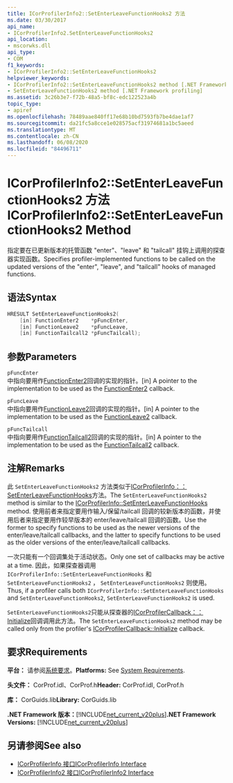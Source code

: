 ```yaml
---
title: ICorProfilerInfo2::SetEnterLeaveFunctionHooks2 方法
ms.date: 03/30/2017
api_name:
- ICorProfilerInfo2.SetEnterLeaveFunctionHooks2
api_location:
- mscorwks.dll
api_type:
- COM
f1_keywords:
- ICorProfilerInfo2::SetEnterLeaveFunctionHooks2
helpviewer_keywords:
- ICorProfilerInfo2::SetEnterLeaveFunctionHooks2 method [.NET Framework profiling]
- SetEnterLeaveFunctionHooks2 method [.NET Framework profiling]
ms.assetid: 3c26b3e7-f72b-48a5-bf8c-edc122523a4b
topic_type:
- apiref
ms.openlocfilehash: 78489aae840ff17e68b10bd7593fb7be4dae1af7
ms.sourcegitcommit: da21fc5a8cce1e028575acf31974681a1bc5aeed
ms.translationtype: MT
ms.contentlocale: zh-CN
ms.lasthandoff: 06/08/2020
ms.locfileid: "84496711"
---
```

# <a name="icorprofilerinfo2setenterleavefunctionhooks2-method"></a><span data-ttu-id="06bc1-102">ICorProfilerInfo2::SetEnterLeaveFunctionHooks2 方法</span><span class="sxs-lookup"><span data-stu-id="06bc1-102">ICorProfilerInfo2::SetEnterLeaveFunctionHooks2 Method</span></span>
<span data-ttu-id="06bc1-103">指定要在已更新版本的托管函数 "enter"、"leave" 和 "tailcall" 挂钩上调用的探查器实现函数。</span><span class="sxs-lookup"><span data-stu-id="06bc1-103">Specifies profiler-implemented functions to be called on the updated versions of the "enter", "leave", and "tailcall" hooks of managed functions.</span></span>  
  
## <a name="syntax"></a><span data-ttu-id="06bc1-104">语法</span><span class="sxs-lookup"><span data-stu-id="06bc1-104">Syntax</span></span>  
  
```cpp  
HRESULT SetEnterLeaveFunctionHooks2(  
    [in] FunctionEnter2    *pFuncEnter,  
    [in] FunctionLeave2    *pFuncLeave,  
    [in] FunctionTailcall2 *pFuncTailcall);  
```  
  
## <a name="parameters"></a><span data-ttu-id="06bc1-105">参数</span><span class="sxs-lookup"><span data-stu-id="06bc1-105">Parameters</span></span>  
 `pFuncEnter`  
 <span data-ttu-id="06bc1-106">中指向要用作[FunctionEnter2](functionenter2-function.md)回调的实现的指针。</span><span class="sxs-lookup"><span data-stu-id="06bc1-106">[in] A pointer to the implementation to be used as the [FunctionEnter2](functionenter2-function.md) callback.</span></span>  
  
 `pFuncLeave`  
 <span data-ttu-id="06bc1-107">中指向要用作[FunctionLeave2](functionleave2-function.md)回调的实现的指针。</span><span class="sxs-lookup"><span data-stu-id="06bc1-107">[in] A pointer to the implementation to be used as the [FunctionLeave2](functionleave2-function.md) callback.</span></span>  
  
 `pFuncTailcall`  
 <span data-ttu-id="06bc1-108">中指向要用作[FunctionTailcall2](functiontailcall2-function.md)回调的实现的指针。</span><span class="sxs-lookup"><span data-stu-id="06bc1-108">[in] A pointer to the implementation to be used as the [FunctionTailcall2](functiontailcall2-function.md) callback.</span></span>  
  
## <a name="remarks"></a><span data-ttu-id="06bc1-109">注解</span><span class="sxs-lookup"><span data-stu-id="06bc1-109">Remarks</span></span>  
 <span data-ttu-id="06bc1-110">此 `SetEnterLeaveFunctionHooks2` 方法类似于[ICorProfilerInfo：： SetEnterLeaveFunctionHooks](icorprofilerinfo-setenterleavefunctionhooks-method.md)方法。</span><span class="sxs-lookup"><span data-stu-id="06bc1-110">The `SetEnterLeaveFunctionHooks2` method is similar to the [ICorProfilerInfo::SetEnterLeaveFunctionHooks](icorprofilerinfo-setenterleavefunctionhooks-method.md) method.</span></span> <span data-ttu-id="06bc1-111">使用前者来指定要用作输入/保留/tailcall 回调的较新版本的函数，并使用后者来指定要用作较早版本的 enter/leave/tailcall 回调的函数。</span><span class="sxs-lookup"><span data-stu-id="06bc1-111">Use the former to specify functions to be used as the newer versions of the enter/leave/tailcall callbacks, and the latter to specify functions to be used as the older versions of the enter/leave/tailcall callbacks.</span></span>  
  
 <span data-ttu-id="06bc1-112">一次只能有一个回调集处于活动状态。</span><span class="sxs-lookup"><span data-stu-id="06bc1-112">Only one set of callbacks may be active at a time.</span></span> <span data-ttu-id="06bc1-113">因此，如果探查器调用 `ICorProfilerInfo::SetEnterLeaveFunctionHooks` 和 `SetEnterLeaveFunctionHooks2` ， `SetEnterLeaveFunctionHooks2` 则使用。</span><span class="sxs-lookup"><span data-stu-id="06bc1-113">Thus, if a profiler calls both `ICorProfilerInfo::SetEnterLeaveFunctionHooks` and `SetEnterLeaveFunctionHooks2`, `SetEnterLeaveFunctionHooks2` is used.</span></span>  
  
 <span data-ttu-id="06bc1-114">`SetEnterLeaveFunctionHooks2`只能从探查器的[ICorProfilerCallback：： Initialize](icorprofilercallback-initialize-method.md)回调调用此方法。</span><span class="sxs-lookup"><span data-stu-id="06bc1-114">The `SetEnterLeaveFunctionHooks2` method may be called only from the profiler's [ICorProfilerCallback::Initialize](icorprofilercallback-initialize-method.md) callback.</span></span>  
  
## <a name="requirements"></a><span data-ttu-id="06bc1-115">要求</span><span class="sxs-lookup"><span data-stu-id="06bc1-115">Requirements</span></span>  
 <span data-ttu-id="06bc1-116">**平台：** 请参阅[系统要求](../../get-started/system-requirements.md)。</span><span class="sxs-lookup"><span data-stu-id="06bc1-116">**Platforms:** See [System Requirements](../../get-started/system-requirements.md).</span></span>  
  
 <span data-ttu-id="06bc1-117">**头文件：** CorProf.idl、CorProf.h</span><span class="sxs-lookup"><span data-stu-id="06bc1-117">**Header:** CorProf.idl, CorProf.h</span></span>  
  
 <span data-ttu-id="06bc1-118">**库：** CorGuids.lib</span><span class="sxs-lookup"><span data-stu-id="06bc1-118">**Library:** CorGuids.lib</span></span>  
  
 <span data-ttu-id="06bc1-119">**.NET Framework 版本：**[!INCLUDE[net_current_v20plus](../../../../includes/net-current-v20plus-md.md)]</span><span class="sxs-lookup"><span data-stu-id="06bc1-119">**.NET Framework Versions:** [!INCLUDE[net_current_v20plus](../../../../includes/net-current-v20plus-md.md)]</span></span>  
  
## <a name="see-also"></a><span data-ttu-id="06bc1-120">另请参阅</span><span class="sxs-lookup"><span data-stu-id="06bc1-120">See also</span></span>

- [<span data-ttu-id="06bc1-121">ICorProfilerInfo 接口</span><span class="sxs-lookup"><span data-stu-id="06bc1-121">ICorProfilerInfo Interface</span></span>](icorprofilerinfo-interface.md)
- [<span data-ttu-id="06bc1-122">ICorProfilerInfo2 接口</span><span class="sxs-lookup"><span data-stu-id="06bc1-122">ICorProfilerInfo2 Interface</span></span>](icorprofilerinfo2-interface.md)
